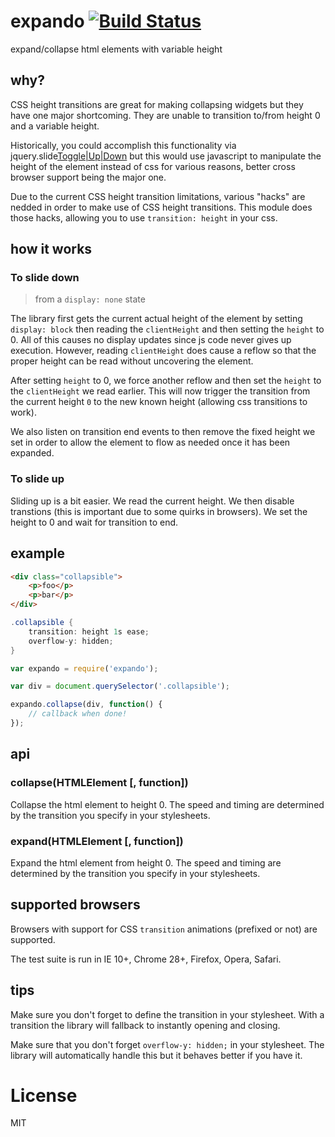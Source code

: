 # expando [![Build Status](https://travis-ci.org/defunctzombie/expando.png)](https://travis-ci.org/defunctzombie/expando)

expand/collapse html elements with variable height

## why?

CSS height transitions are great for making collapsing widgets but they have one major shortcoming. They are unable to transition to/from height 0 and a variable height.

Historically, you could accomplish this functionality via jquery.slide[Toggle|Up|Down]() but this would use javascript to manipulate the height of the element instead of css for various reasons, better cross browser support being the major one.

Due to the current CSS height transition limitations, various "hacks" are nedded in order to make use of CSS height transitions. This module does those hacks, allowing you to use `transition: height` in your css.

## how it works

### To slide down

> from a `display: none` state

The library first gets the current actual height of the element by setting `display: block` then reading the `clientHeight` and then setting the `height` to 0. All of this causes no display updates since js code never gives up execution. However, reading `clientHeight` does cause a reflow so that the proper height can be read without uncovering the element.

After setting `height` to 0, we force another reflow and then set the `height` to the `clientHeight` we read earlier. This will now trigger the transition from the current height `0` to the new known height (allowing css transitions to work).

We also listen on transition end events to then remove the fixed height we set in order to allow the element to flow as needed once it has been expanded.

### To slide up

Sliding up is a bit easier. We read the current height. We then disable transtions (this is important due to some quirks in browsers). We set the height to 0 and wait for transition to end.

## example

```html
<div class="collapsible">
    <p>foo</p>
    <p>bar</p>
</div>
```

```cs
.collapsible {
    transition: height 1s ease;
    overflow-y: hidden;
}
```

```js
var expando = require('expando');

var div = document.querySelector('.collapsible');

expando.collapse(div, function() {
    // callback when done!
});
```

## api

### collapse(HTMLElement [, function])

Collapse the html element to height 0. The speed and timing are determined by the transition you specify in your stylesheets.

### expand(HTMLElement [, function])

Expand the html element from height 0. The speed and timing are determined by the transition you specify in your stylesheets.

## supported browsers

Browsers with support for CSS `transition` animations (prefixed or not) are supported.

The test suite is run in IE 10+, Chrome 28+, Firefox, Opera, Safari.

## tips

Make sure you don't forget to define the transition in your stylesheet. With a transition the library will fallback to instantly opening and closing.

Make sure that you don't forget `overflow-y: hidden;` in your stylesheet. The library will automatically handle this but it behaves better if you have it.

# License

MIT
